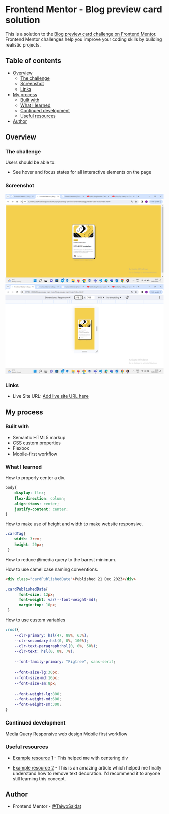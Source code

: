 # Frontend Mentor - Blog preview card solution

This is a solution to the [Blog preview card challenge on Frontend Mentor](https://www.frontendmentor.io/challenges/blog-preview-card-ckPaj01IcS). Frontend Mentor challenges help you improve your coding skills by building realistic projects. 

## Table of contents

- [Overview](#overview)
  - [The challenge](#the-challenge)
  - [Screenshot](#screenshot)
  - [Links](#links)
- [My process](#my-process)
  - [Built with](#built-with)
  - [What I learned](#what-i-learned)
  - [Continued development](#continued-development)
  - [Useful resources](#useful-resources)
- [Author](#author)

## Overview

### The challenge

Users should be able to:

- See hover and focus states for all interactive elements on the page

### Screenshot

![](./images/largerScreenView.png)
![](./images/mobileView.png)

### Links

<!-- - Solution URL: [Add solution URL here](https://your-solution-url.com) -->
- Live Site URL: [Add live site URL here](http://127.0.0.1:5500/blog-preview-card-main/blog-preview-card-main/index.html)

## My process

### Built with

- Semantic HTML5 markup
- CSS custom properties
- Flexbox
- Mobile-first workflow

### What I learned

How to properly center a div.
```css
body{
    display: flex;
    flex-direction: column;
    align-items: center;
    justify-content: center;
}
```

How to make use of height and width to make website responsive.
```css
.cardTag{
    width: 3rem;
    height: 20px;
 }
```

How to reduce @media query to the barest minimum.

How to use camel case naming conventions.
```html
<div class="cardPublishedDate">Published 21 Dec 2023</div>
```
```css
.cardPublishedDate{
      font-size: 12px;
      font-weight: var(--font-weight-md);
      margin-top: 10px;
 }
```

How to use custom variables

```css
:root{
    --clr-primary: hsl(47, 88%, 63%);
    --clr-secondary:hsl(0, 0%, 100%);
    --clr-text-paragraph:hsl(0, 0%, 50%);
    --clr-text: hsl(0, 0%, 7%);

    --font-family-primary: "Figtree", sans-serif;
    
    --font-size-lg:30px;
    --font-size-md:16px;
    --font-size-sm:8px;

    --font-weight-lg:800;
    --font-weight-md:600;
    --font-weight-sm:300;
}
 ```

### Continued development

Media Query
Responsive web design
Mobile first workflow

### Useful resources

- [Example resource 1](https://coryrylan.com/blog/how-to-center-in-css-with-css-grid) - This helped me with centering div

- [Example resource 2](https://www.shecodes.io/athena/17496-how-to-remove-the-underline-of-a-link-in-css) - This is an amazing article which helped me finally understand how to remove text decoration. I'd recommend it to anyone still learning this concept.

## Author

<!-- - Website - [Add your name here](https://www.your-site.com) -->
- Frontend Mentor - [@TaiwoSaidat](https://www.frontendmentor.io/profile/TaiwoSaidat)
<!-- - Twitter - [@yourusername](https://www.twitter.com/yourusername) -->